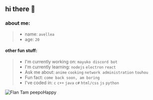 ## hi there 👋
### about me:
> - name: `avellea`
> - age: `20`

#### other fun stuff:
> - I'm currently working on: `mayuko discord bot`
> - I'm currently learning: `nodejs` `electron` `react`
> - Ask me about: `anime` `cooking` `network administration` `touhou`
> - Fun fact: `come back soon, am boring`
> - I've coded in: `c` `c++` `java` `c#` `html/css` `js` `python`

![Flan Tam peepoHappy](https://cdn.discordapp.com/emojis/589009146930659335.gif)
